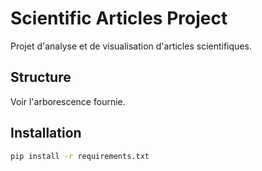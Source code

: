 # Scientific Articles Project

Projet d'analyse et de visualisation d'articles scientifiques.

## Structure
Voir l'arborescence fournie.

## Installation
```bash
pip install -r requirements.txt
```
